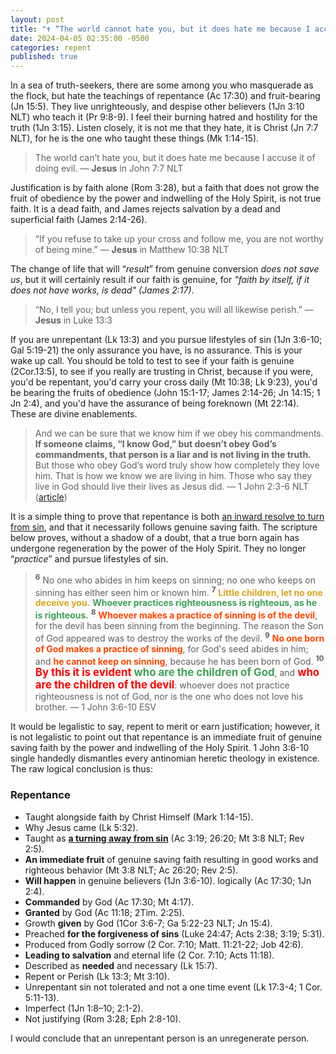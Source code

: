 ```yaml
---
layout: post
title: "✝️ “The world cannot hate you, but it does hate me because I accuse it of doing evil.” ― Jesus"
date: 2024-04-05 02:35:00 -0500
categories: repent
published: true
---
```


<!-- In a sea of truth-seekers, there are some among you who masquerade as the flock, but hate the teachings of repentance (Ac 17:30) and fruit-bearing (Jn 15:5). They live unrighteously, and despise other believers (1Jn 3:10 NLT) who teach it. I feel your burning hatred and hostility for the truth (1Jn 3:15). Listen closely, it is not me that you hate, it is Christ (Jn 7:7 NLT), for he is the one who taught these things (Mk 1:14-15). -->

In a sea of truth-seekers, there are some among you who masquerade as the flock, but hate the teachings of repentance (Ac 17:30) and fruit-bearing (Jn 15:5). They live unrighteously, and despise other believers (1Jn 3:10 NLT) who teach it (Pr 9:8-9). I feel their burning hatred and hostility for the truth (1Jn 3:15). Listen closely, it is not me that they hate, it is Christ (Jn 7:7 NLT), for he is the one who taught these things (Mk 1:14-15).

> The world can’t hate you, but it does hate me because I accuse it of doing evil. &mdash; **Jesus** in John 7:7 NLT

Justification is by faith alone (Rom 3:28), but a faith that does not grow the fruit of obedience by the power and indwelling of the Holy Spirit, is not true faith. It is a dead faith, and James rejects salvation by a dead and superficial faith (James 2:14-26).

> &ldquo;If you refuse to take up your cross and follow me, you are not worthy of being mine.&rdquo; &mdash; **Jesus** in Matthew 10:38 NLT

The change of life that will &ldquo;*result*&rdquo; from genuine conversion *does not save us*, but it will certainly result if our faith is genuine, for *"faith by itself, if it does not have works, is dead" (James 2:17)*.

> “No, I tell you; but unless you repent, you will all likewise perish.” — **Jesus** in Luke 13:3

<!-- If you have fallen away, I would ask you to repent like Christ commanded you to (Mt 4:17; Ac 17:30). Turn away from your apostasy (Ac 3:19; Ac 26:20), put your faith in the person of Christ (Mark 1:15). Genuine saving faith will &ldquo;*result*&rdquo; in fruit (John 15:1-17; Gal 5:22-23) progressively, this is how we know we are living in Him (1Jn 2:3-6). -->

If you are unrepentant (Lk 13:3) and you pursue lifestyles of sin (1Jn 3:6-10; Gal 5:19-21) the only assurance you have, is no assurance. This is your wake up call. You should be told to test to see if your faith is genuine (2Cor.13:5), to see if you really are trusting in Christ, because if you were, you'd be repentant, you'd carry your cross daily (Mt 10:38; Lk 9:23), you'd be bearing the fruits of obedience (John 15:1-17; James 2:14-26; Jn 14:15; 1 Jn 2:4), and you'd have the assurance of being foreknown (Mt 22:14). These are divine enablements.

> And we can be sure that we know him if we obey his commandments. **If someone claims, “I know God,” but doesn’t obey God’s commandments, that person is a liar and is not living in the truth.** But those who obey God’s word truly show how completely they love him. That is how we know we are living in him. Those who say they live in God should live their lives as Jesus did. &mdash; 1 John 2:3-6 NLT ([article](https://sevenshepherd.github.io/1-John-2-4/))

It is a simple thing to prove that repentance is both [an inward resolve to turn from sin](https://sevenshepherd.github.io/repentance/), and that it necessarily follows genuine saving faith. The scripture below proves, without a shadow of a doubt, that a true born again has undergone regeneration by the power of the Holy Spirit. They no longer &ldquo;*practice*&rdquo; and pursue lifestyles of sin.

> <sup style="font-weight:bold;">6</sup> No one who abides in him keeps on sinning; no one who keeps on sinning has either seen him or known him. <sup style="font-weight:bold;">7</sup> <span style="font-weight:bold;color:GoldenRod;">Little children, let no one deceive you.</span> <span style="font-weight:bold;color:#3EA055;">Whoever practices righteousness is righteous, as he is righteous.</span> <sup style="font-weight:bold;">8</sup> <span style="font-weight:bold;color:OrangeRed;">Whoever makes a practice of sinning is of the devil</span>, for the devil has been sinning from the beginning. The reason the Son of God appeared was to destroy the works of the devil. <sup style="font-weight:bold;">9</sup> <span style="font-weight:bold;color:OrangeRed;">No one born of God makes a practice of sinning</span>, for God's seed abides in him; and <span style="font-weight:bold;color:OrangeRed;">he cannot keep on sinning</span>, because he has been born of God. <sup style="font-weight:bold;">10</sup> <span style="font-size:1.2em;font-weight:bold;color:Red;">By this it is evident</span> <span style="font-size:1.2em;font-weight:bold;color:#3EA055;">who are the children of God</span>, and <span style="font-size:1.2em;font-weight:bold;color:Red;">who are the children of the devil</span>: whoever does not practice righteousness is not of God, nor is the one who does not love his brother. &mdash; 1 John 3:6-10 ESV

It would be legalistic to say, repent to merit or earn justification; however, it is not legalistic to point out that repentance is an immediate fruit of genuine saving faith by the power and indwelling of the Holy Spirit. 1 John 3:6-10 single handedly dismantles every antinomian heretic theology in existence. The raw logical conclusion is thus:

### Repentance

- Taught alongside faith by Christ Himself (Mark 1:14-15).
- Why Jesus came (Lk 5:32).
- Taught as [**a turning away from sin**](https://sevenshepherd.github.io/repentance/) (Ac 3:19; 26:20; Mt 3:8 NLT; Rev 2:5).
- **An immediate fruit** of genuine saving faith resulting in good works and righteous behavior (Mt 3:8 NLT; Ac 26:20; Rev 2:5).
- **Will happen** in genuine believers (1Jn 3:6-10). logically (Ac 17:30; 1Jn 2:4).
- **Commanded** by God (Ac 17:30; Mt 4:17).
- **Granted** by God (Ac 11:18; 2Tim. 2:25).
- Growth **given** by God (1Cor 3:6-7; Ga 5:22-23 NLT; Jn 15:4).
- Preached **for the forgiveness of sins** (Luke 24:47; Acts 2:38; 3:19; 5:31).
- Produced from Godly sorrow (2 Cor. 7:10; Matt. 11:21-22; Job 42:6).
- **Leading to salvation** and eternal life (2 Cor. 7:10; Acts 11:18).
- Described as **needed** and necessary (Lk 15:7).
- Repent or Perish (Lk 13:3; Mt 3:10).
- Unrepentant sin not tolerated and not a one time event (Lk 17:3-4; 1 Cor. 5:11-13).
- Imperfect (1Jn 1:8–10; 2:1-2).
- Not justifying (Rom 3:28; Eph 2:8-10).

I would conclude that an unrepentant person is an unregenerate person.


<!-- <span style="font-size:0.9em;">
🍎 If the fruit isn't growing the root is dead (Mt 3:10; Jas 2:17; 2Cor.13:5).<br>
</span> -->


<!-- ### Logic


1. God commands that you repent (Ac 17:30) and those who say they "know God" but do not obey His commandments are liars and not living in the truth (1Jn 2:4). They have given strong evidence of false profession (2 Peter 2:21-22).
2. Those who do not repent will die (Lk 13:3; Mt 18:3).
3. Those who do not obey God's commandments do not love God (Jn 14:15,21) and God gave us the commandment to repent (Ac 17:30), so those who do not repent do not love God.
4. Those who do not repent do not want their sins forgiven (Luke 24:47; Acts 3:19,26; 5:31; 17:30; 2Cor 7:10).
5. Those who do not repent do not want to be led to salvation (2 Cor. 7:10; Ac 11:18).
6. The consequences of failing to repent are disasterous (Re 2:5,16; 3:3; 16:9)


1. Those who do not repent have **&ldquo;given strong evidence&rdquo;** that they do not love God (Ac 17:30; Jn 14:15,21)
4. Those who do not repent have **&ldquo;given strong evidence&rdquo;** of not being led to salvation and eternal life (2 Cor. 7:10; Ac 11:18)
5. Faith that does not &ldquo;result&rdquo; in repentance is not a faith (Jas 2:19) that leads to salvation (2Cor. 7:10). It is a <a href="https://sevenshepherd.github.io/theology/#living">dead faith</a>. -->


<!-- <a name="contents" style="font-size:2.1em;color:black;">Contents</a>

- I. <a href="#trust">Trustful Belief Not Assent To Facts</a>
- II. <a href="#repent">Scripture Twisters On Repentance</a>
- III. <a href="#assurance">Misguided Teachers Give False Assurance</a>
- IV. <a href="#artificial">Artificial Intelligence Conclusion</a>
- V. <a href="#summary">Summary & Conclusions</a>
    - <a href="#safe">A List of Safe Instructors</a>


<a name="trust" href="#contents" style="font-size:2.1em;">✔️ I. Trustful Belief Not Assent To Facts</a> -->



<script>
    var refTagger = {
        settings: {
            bibleVersion: 'ESV'
        }
    }; 

    (function(d, t) {
        var n=d.querySelector('[nonce]');
        refTagger.settings.nonce = n && (n.nonce||n.getAttribute('nonce'));
        var g = d.createElement(t), s = d.getElementsByTagName(t)[0];
        g.src = 'https://api.reftagger.com/v2/RefTagger.js';
        g.nonce = refTagger.settings.nonce;
        s.parentNode.insertBefore(g, s);
    }(document, 'script'));
</script>
